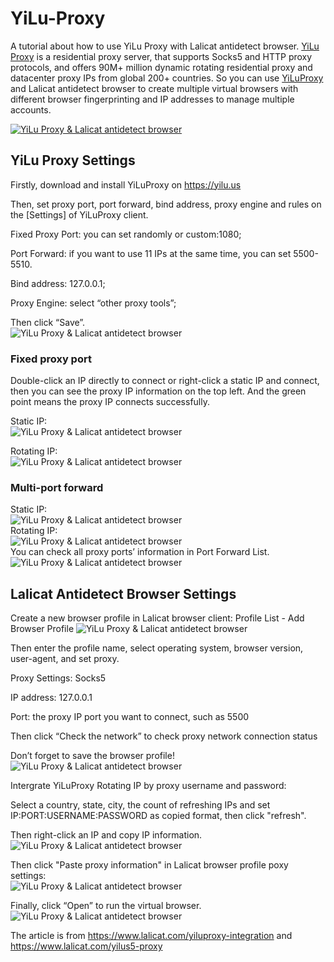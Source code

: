 # YiLu-Proxy
A tutorial about how to use YiLu Proxy with Lalicat antidetect browser.
[YiLu Proxy](https://www.lalicat.com/yilus5-proxy) is a residential proxy server, that supports Socks5 and HTTP proxy protocols, and offers 90M+ million dynamic rotating residential proxy and datacenter proxy IPs from global 200+ countries. So you can use [YiLuProxy](https://www.lalicat.com/yiluproxy-integration) and Lalicat antidetect browser to create multiple virtual browsers with different browser fingerprinting and IP addresses to manage multiple accounts.

[![YiLu Proxy & Lalicat antidetect browser](https://res.cloudinary.com/marcomontalbano/image/upload/v1683786363/video_to_markdown/images/youtube--m1ZCqWAZ2cY-c05b58ac6eb4c4700831b2b3070cd403.jpg)](https://www.youtube.com/watch?v=m1ZCqWAZ2cY "YiLu Proxy & Lalicat antidetect browser")

## YiLu Proxy Settings
Firstly, download and install YiLuProxy on https://yilu.us

Then, set proxy port, port forward, bind address, proxy engine and rules on the [Settings] of YiLuProxy client.

Fixed Proxy Port: you can set randomly or custom:1080;

Port Forward: if you want to use 11 IPs at the same time, you can set 5500-5510.

Bind address: 127.0.0.1;

Proxy Engine: select “other proxy tools”;

Then click “Save”.  
![YiLu Proxy & Lalicat antidetect browser](https://help.lalicat.com/lalicat/wp-content/uploads/2022/10/image-3.png)

### Fixed proxy port
Double-click an IP directly to connect or right-click a static IP and connect, then you can see the proxy IP information on the top left. And the green point means the proxy IP connects successfully.

Static IP:  
![YiLu Proxy & Lalicat antidetect browser](https://help.lalicat.com/lalicat/wp-content/uploads/2022/10/image-4.png)

Rotating IP:  
![YiLu Proxy & Lalicat antidetect browser](https://help.lalicat.com/lalicat/wp-content/uploads/2022/10/image-5.png)

### Multi-port forward
Static IP:  
![YiLu Proxy & Lalicat antidetect browser](https://help.lalicat.com/lalicat/wp-content/uploads/2022/10/image-6.png)  
Rotating IP:  
![YiLu Proxy & Lalicat antidetect browser](https://help.lalicat.com/lalicat/wp-content/uploads/2022/10/image-7.png)  
You can check all proxy ports’ information in Port Forward List.  
![YiLu Proxy & Lalicat antidetect browser](https://help.lalicat.com/lalicat/wp-content/uploads/2022/10/image-8.png)  

## Lalicat Antidetect Browser Settings
Create a new browser profile in Lalicat browser client: Profile List - Add Browser Profile
![YiLu Proxy & Lalicat antidetect browser](https://help.lalicat.com/lalicat/wp-content/uploads/2022/10/image-9.png)

Then enter the profile name, select operating system, browser version, user-agent, and set proxy.  

Proxy Settings: Socks5  

IP address: 127.0.0.1  

Port: the proxy IP port you want to connect, such as 5500  

Then click “Check the network” to check proxy network connection status  

Don’t forget to save the browser profile!
![YiLu Proxy & Lalicat antidetect browser](https://help.lalicat.com/lalicat/wp-content/uploads/2022/10/image-10.png)

Intergrate YiLuProxy Rotating IP by proxy username and password:  

Select a country, state, city, the count of refreshing IPs and set IP:PORT:USERNAME:PASSWORD as copied format, then click "refresh".  

Then right-click an IP and copy IP information.  
![YiLu Proxy & Lalicat antidetect browser](https://help.lalicat.com/lalicat/wp-content/uploads/2022/10/image-2.png)

Then click "Paste proxy information" in Lalicat browser profile poxy settings:  
![YiLu Proxy & Lalicat antidetect browser](https://help.lalicat.com/lalicat/wp-content/uploads/2022/10/image-1.png)

Finally, click “Open” to run the virtual browser.  
![YiLu Proxy & Lalicat antidetect browser](https://help.lalicat.com/lalicat/wp-content/uploads/2022/10/image.png)

The article is from https://www.lalicat.com/yiluproxy-integration and https://www.lalicat.com/yilus5-proxy
